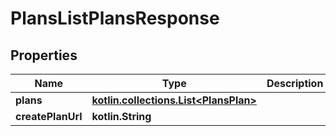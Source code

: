 
# PlansListPlansResponse

## Properties
Name | Type | Description | Notes
------------ | ------------- | ------------- | -------------
**plans** | [**kotlin.collections.List&lt;PlansPlan&gt;**](PlansPlan.md) |  | 
**createPlanUrl** | **kotlin.String** |  | 



